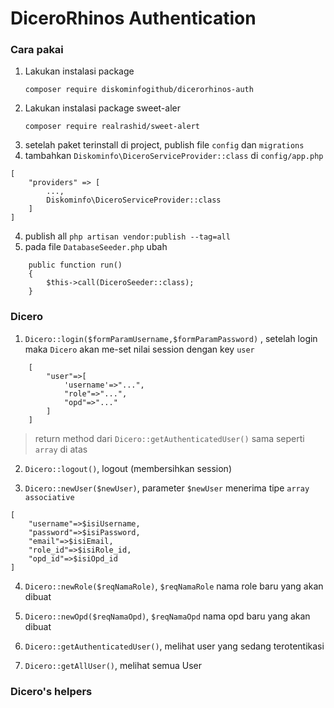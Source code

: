 # DiceroRhinos Authentication

### Cara pakai

1. Lakukan instalasi package
   ```
   composer require diskominfogithub/dicerorhinos-auth
   ```
2. Lakukan instalasi package sweet-aler
   ```
   composer require realrashid/sweet-alert
   ```
3. setelah paket terinstall di project, publish file `config` dan `migrations`
4. tambahkan ```Diskominfo\DiceroServiceProvider::class``` di `config/app.php`

```
[
    "providers" => [
        ...,
        Diskominfo\DiceroServiceProvider::class
    ]
]
```

4. publish all `php artisan vendor:publish --tag=all`
8. pada file `DatabaseSeeder.php` ubah

```
    public function run()
    {
        $this->call(DiceroSeeder::class);
    }
```

### Dicero

1. `Dicero::login($formParamUsername,$formParamPassword)`
   , setelah login maka `Dicero` akan me-set nilai session dengan key `user`

```
    [
        "user"=>[
            'username'=>"...",
            "role"=>"...",
            "opd"=>"..."
        ]
    ]
```

> return method dari `Dicero::getAuthenticatedUser()` sama seperti `array` di atas

2. `Dicero::logout()`, logout (membersihkan session)

3. `Dicero::newUser($newUser)`, parameter
   `$newUser` menerima tipe `array associative`

```
[
    "username"=>$isiUsername,
    "password"=>$isiPassword,
    "email"=>$isiEmail,
    "role_id"=>$isiRole_id,
    "opd_id"=>$isiOpd_id
]
```

4. `Dicero::newRole($reqNamaRole)`, `$reqNamaRole` nama role baru yang akan dibuat

5. `Dicero::newOpd($reqNamaOpd)`,
   `$reqNamaOpd` nama opd baru yang akan dibuat

6. `Dicero::getAuthenticatedUser()`, melihat user yang sedang terotentikasi

7. `Dicero::getAllUser()`, melihat semua User

### Dicero's helpers

